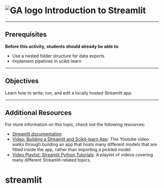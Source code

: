 # ![GA logo](https://ga-dash.s3.amazonaws.com/production/assets/logo-9f88ae6c9c3871690e33280fcf557f33.png) Introduction to Streamlit

---

## Prerequisites

**Before this activity, students should already be able to**:

- Use a nested folder structure for data exports
- Implement pipelines in scikit-learn

---

## Objectives

Learn how to write, run, and edit a locally hosted Streamlit app.

---

## Additional Resources

For more information on this topic, check out the following resources:

- [Streamlit documentation](https://docs.streamlit.io/en/stable/)
- [Video: Building a Streamlit and Scikit-learn App](https://www.youtube.com/watch?v=Klqn--Mu2pElink): This Youtube video walks through building an app that hosts many different models that are fitted inside the app, rather than importing a pickled model.
- [Video Playlist: Streamlit Python Tutorials](https://www.youtube.com/playlist?list=PLJ39kWiJXSixyRMcn3lrbv8xI8ZZoYNZU): A playlist of videos covering many different Streamlit-related topics.
# streamlit
